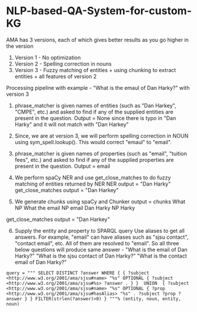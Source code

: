 # NLP-based-QA-System-for-custom-KG

AMA has 3 versions, each of which gives better results as you go higher in the version
1. Version 1 - No optimization
2. Version 2 - Spelling correction in nouns
3. Version 3 - Fuzzy matching of entities + using chunking to extract entities + all features of version 2

Processing pipeline with example -
"What is the emaul of Dan Harky?" with version 3

1. phrase_matcher is given names of entities (such as "Dan Harkey", "CMPE", etc.) and asked to find if any of the supplied entities are present in the question.
Output = None since there is typo in "Dan Harky" and it will not match with "Dan Harkey"

2. Since, we are at version 3, we will perform spelling correction in NOUN using sym_spell.lookup(). This would correct "emaul" to "email".

3. phrase_matcher is given names of properties (such as "email", "tuition fees", etc.) and asked to find if any of the supplied properties are present in the question.
Output = email

4. We perform spaCy NER and use get_close_matches to do fuzzy matching of entities returned by NER
NER output = "Dan Harky" <PERSON>
get_close_matches output = "Dan Harkey"
  
5. We generate chunks using spaCy and 
Chunker output =
chunks
What NP What
the email NP email
Dan Harky NP Harky

get_close_matches output = "Dan Harkey"

6. Supply the entity and property to SPARQL query
Use aliases to get all answers. For example, "email" can have aliases such as "sjsu contact", "contact email", etc. All of them are resolved to "email".
So all three below questions will produce same answer -
"What is the email of Dan Harky?"
"What is the sjsu contact of Dan Harky?"
"What is the contact email of Dan Harky?"

`query = """
    SELECT DISTINCT ?answer
    WHERE {
      {
         ?subject <http://www.w3.org/2001/ama/sjsu#name> "%s"
         OPTIONAL
         {
            ?subject <http://www.w3.org/2001/ama/sjsu#%s> ?answer .
         }
      } 
      UNION 
      {
         ?subject <http://www.w3.org/2001/ama/sjsu#name> "%s"
         OPTIONAL
         {
            ?prop <http://www.w3.org/2001/ama/sjsu#hasAlias> "%s" .
            ?subject ?prop ?answer
         }
      }
      FILTER(strlen(?answer)>0)
    }
    """% (entity, noun, entity, noun)`

